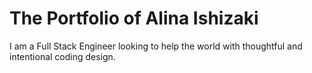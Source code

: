 # The Portfolio of Alina Ishizaki

I am a Full Stack Engineer looking to help the world with thoughtful and intentional coding design.
